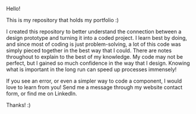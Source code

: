 Hello! 

This is my repository that holds my portfolio :)

I created this repository to better understand the connection between a design prototype and turning it into a coded project. I learn best by doing, and since most of coding is just problem-solving, a lot of this code was simply pieced together in the best way that I could. There are notes throughout to explain to the best of my knowledge. My code may not be perfect, but I gained so much confidence in the way that I design. Knowing what is important in the long run can speed up processes immensely!

If you see an error, or even a simpler way to code a component, I would love to learn from you! Send me a message through my website contact form, or find me on LinkedIn.

Thanks! :)
